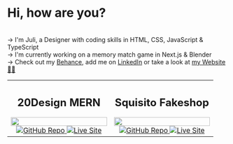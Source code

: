 # Hi, how are you?

<br>→ I'm Juli, a Designer with coding skills in HTML, CSS, JavaScript & TypeScript
<br>→ I'm currently working on a memory match game in Next.js & Blender
<br>→ Check out my [Behance](https://www.behance.com/julischa), add me on [LinkedIn](https://www.linkedin.com/in/julischa/) or take a look at [my Website 💅🏻](https://www.julischa.com)


<table style="width:100%">
  <tbody>
    <tr>
      <td align="center" width="50%">
        <h2>20Design MERN</h2>
        <img src="https://imgur.com/JnHacPR" width="100%" />
        <a href="https://github.com/julischa/20Design-MERN" target="_blank">
          <img src="https://imgur.com/lATIpBL" style="max-width: 100%;" alt="GitHub Repo" />
        </a>
        <a href="https://20-design.vercel.app/" rel="nofollow" target="_blank">
          <img src="https://imgur.com/wQDK9IY" style="max-width: 100%;" alt="Live Site" />
        </a>
      </td>
      <td align="center" width="50%">
        <h2>Squisito Fakeshop</h2>
        <img src="https://imgur.com/43qHFEk" width="100%" />
        <a href="https://squisito-one.vercel.app/" target="_blank">
          <img src="https://imgur.com/lATIpBL" style="max-width: 100%;" alt="GitHub Repo" />
        </a>
        <a href="https://github.com/julischa/fake-shop" rel="nofollow" target="_blank">
          <img src="https://i.imgur.com/wQDK9IY" style="max-width: 100%;" alt="Live Site" />
        </a>
      </td>
    </tr>
      </tbody>
</table>

